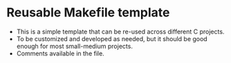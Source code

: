 # Reusable Makefile template

- This is a simple template that can be re-used across different C projects. 
- To be customized and developed as needed, but it should be good enough for most small-medium projects.
- Comments available in the file. 
